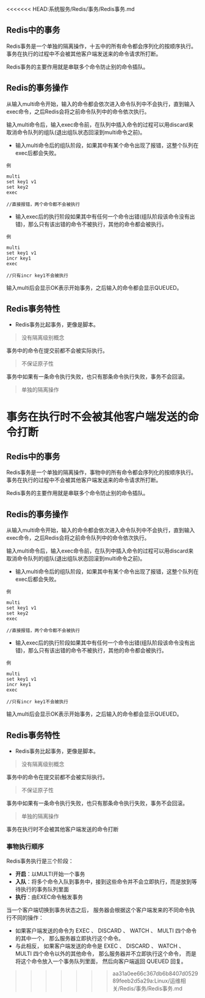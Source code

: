 <<<<<<< HEAD:系统服务/Redis/事务/Redis事务.md
## Redis中的事务
Redis事务是一个单独的隔离操作，十五中的所有命令都会序列化的按顺序执行。事务在执行的过程中不会被其他客户端发送来的命令请求所打断。

Redis事务的主要作用就是串联多个命令防止别的命令插队。

## Redis的事务操作
从输入multi命令开始，输入的命令都会依次进入命令队列中不会执行，直到输入exec命令，之后Redis会将之前命令队列中的命令依次执行。

输入multi命令后，输入exec命令前，在队列中插入命令的过程可以用discard来取消命令队列的组队(退出组队状态回滚到multi命令之前)。

* 输入multi命令后的组队阶段，如果其中有某个命令出现了报错，这整个队列在exec后都会失败。

`例`

    multi
    set key1 v1
    set key2
    exec
    
    //直接报错，两个命令都不会被执行

* 输入exec后的执行阶段如果其中有任何一个命令出错(组队阶段该命令没有出错)，那么只有该出错的命令不被执行，其他的命令都会被执行。

`例`

    multi
    set key1 v1
    incr key1
    exec
    
    //只有incr key1不会被执行

输入multi后会显示OK表示开始事务，之后输入的命令都会显示QUEUED。


## Redis事务特性

* Redis事务比起事务，更像是脚本。

> 没有隔离级别概念

事务中的命令在提交前都不会被实际执行。

> 不保证原子性

事务中如果有一条命令执行失败，也只有那条命令执行失败，事务不会回滚。

> 单独的隔离操作

事务在执行时不会被其他客户端发送的命令打断
=======
## Redis中的事务
Redis事务是一个单独的隔离操作，事物中的所有命令都会序列化的按顺序执行。事务在执行的过程中不会被其他客户端发送来的命令请求所打断。

Redis事务的主要作用就是串联多个命令防止别的命令插队。

## Redis的事务操作
从输入multi命令开始，输入的命令都会依次进入命令队列中不会执行，直到输入exec命令，之后Redis会将之前命令队列中的命令依次执行。

输入multi命令后，输入exec命令前，在队列中插入命令的过程可以用discard来取消命令队列的组队(退出组队状态回滚到multi命令之前)。

* 输入multi命令后的组队阶段，如果其中有某个命令出现了报错，这整个队列在exec后都会失败。

`例`

    multi
    set key1 v1
    set key2
    exec
    
    //直接报错，两个命令都不会被执行

* 输入exec后的执行阶段如果其中有任何一个命令出错(组队阶段该命令没有出错)，那么只有该出错的命令不被执行，其他的命令都会被执行。

`例`

    multi
    set key1 v1
    incr key1
    exec
    
    //只有incr key1不会被执行

输入multi后会显示OK表示开始事务，之后输入的命令都会显示QUEUED。


## Redis事务特性

* Redis事务比起事务，更像是脚本。

> 没有隔离级别概念

事务中的命令在提交前都不会被实际执行。

> 不保证原子性

事务中如果有一条命令执行失败，也只有那条命令执行失败，事务不会回滚。

> 单独的隔离操作

事务在执行时不会被其他客户端发送的命令打断

### 事物执行顺序

Redis事务执行是三个阶段：

- **开启**：以MULTI开始一个事务
- **入队**：将多个命令入队到事务中，接到这些命令并不会立即执行，而是放到等待执行的事务队列里面
- **执行**：由EXEC命令触发事务

当一个客户端切换到事务状态之后， 服务器会根据这个客户端发来的不同命令执行不同的操作：

- 如果客户端发送的命令为 EXEC 、 DISCARD 、 WATCH 、 MULTI 四个命令的其中一个， 那么服务器立即执行这个命令。
- 与此相反， 如果客户端发送的命令是 EXEC 、 DISCARD 、 WATCH 、 MULTI 四个命令以外的其他命令， 那么服务器并不立即执行这个命令， 而是将这个命令放入一个事务队列里面， 然后向客户端返回 QUEUED 回复。
>>>>>>> aa31a0ee66c367db6b8407d052989feeb2d5a29a:Linux/运维相关/Redis/事务/Redis事务.md
